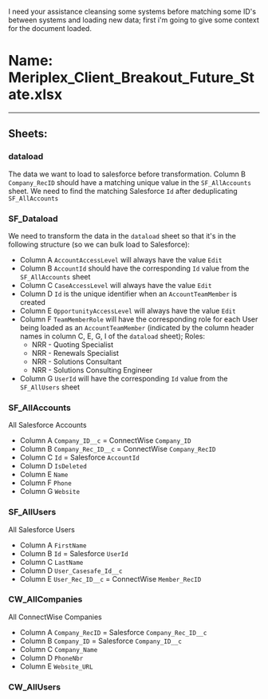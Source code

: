 I need your assistance cleansing some systems before matching some ID's between systems and loading new data; first i'm going to give some context for the document loaded.

# Name: Meriplex_Client_Breakout_Future_State.xlsx

---

## Sheets:

### dataload
The data we want to load to salesforce before transformation. 
Column B `Company_RecID` should have a matching unique value in the `SF_AllAccounts` sheet. We need to find the matching Salesforce `Id` after deduplicating `SF_AllAccounts`

### SF_Dataload
We need to transform the data in the `dataload` sheet so that it's in the following structure (so we can bulk load to Salesforce):

- Column A `AccountAccessLevel` will always have the value `Edit`
- Column B `AccountId` should have the corresponding `Id` value from the `SF_AllAccounts` sheet
- Column C `CaseAccessLevel` will always have the value `Edit`
- Column D `Id` is the unique identifier when an `AccountTeamMember` is created
- Column E `OpportunityAccessLevel` will always have the value `Edit`
- Column F `TeamMemberRole` will have the corresponding role for each User being loaded as an `AccountTeamMember` (indicated by the column header names in column C, E, G, I of the `dataload` sheet); Roles:
	- NRR - Quoting Specialist
	- NRR - Renewals Specialist
	- NRR - Solutions Consultant
	- NRR - Solutions Consulting Engineer
- Column G `UserId` will have the corresponding `Id` value from the `SF_AllUsers` sheet 
### SF_AllAccounts
All Salesforce Accounts

- Column A `Company_ID__c` = ConnectWise `Company_ID`
- Column B `Company_Rec_ID__c` = ConnectWise `Company_RecID`
- Column C `Id` = Salesforce `AccountId`
- Column D `IsDeleted`
- Column E `Name`
- Column F `Phone`
- Column G `Website`
### SF_AllUsers
All Salesforce Users

- Column A `FirstName`
- Column B `Id` = Salesforce `UserId`
- Column C `LastName`
- Column D `User_Casesafe_Id__c`
- Column E `User_Rec_ID__c` = ConnectWise `Member_RecID`
### CW_AllCompanies
All ConnectWise Companies

- Column A `Company_RecID` = Salesforce `Company_Rec_ID__c`
- Column B `Company_ID` = Salesforce `Company_ID__c`
- Column C `Company_Name`
- Column D `PhoneNbr`
- Column E `Website_URL`
### CW_AllUsers